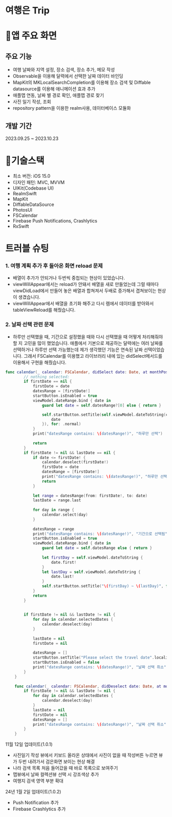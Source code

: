 # 여행은 Trip

# 📱앱 주요 화면

## 주요 기능
- 여행 날짜와 지역 설정, 장소 검색, 장소 추가, 메모 작성
- Observable을 이용해 달력에서 선택한 날짜 데이터 바인딩
- MapKit의 MKLocalSearchCompletion를 이용해 장소 검색 및 Diffable datasource를 이용해 애니메이션 효과 추가
- 애플맵 연동, 날짜 별 경로 확인, 애플맵 경로 찾기
- 사진 일기 작성, 조회
- repository pattern을 이용한 realm사용, 데이터베이스 모듈화 
  
## 개발 기간
2023.09.25 ~ 2023.10.23

# 🔨기술스택
- 최소 버전: iOS 15.0
- 디자인 패턴: MVC, MVVM
- UIKit(Codebase UI)
- RealmSwift
- MapKit
- DiffableDataSource
- PhotosUI
- FSCalendar
- Firebase Push Notifications, Crashlytics
- RxSwift


# 트러블 슈팅
 ### 1. 여행 계획 추가 후 돌아온 화면 reload 문제
   -  배열이 추가가 안되거나 두번씩 중첩되는 현상이 있었습니다.
   -  viewWillAppear에서는 reload가 안돼서 배열을 새로 만들었는데 그럴 때마다 viewDidLoad에서 만들어 놓은 배열과 합쳐져서 두배로 증가해서 겹쳐보이는 현상이 생겼습니다.
   -  viewWillAppear에서 배열을 초기화 해주고 다시 렘에서 데이터를 받아와서 tableViewReload를 해줬습니다.

 ### 2. 날짜 선택 관련 문제
   - 하루만 선택했을 때, 기간으로 설정했을 때와 다시 선택했을 때 어떻게 처리해줘야 할 지 고민을 많이 했었습니다.
     애플에서 기본으로 제공하는 달력에는 여러 날짜를 선택하거나 하루만 선택 가능했는데 제가 생각했던 기능은 연속된 날짜 선택이었습니다. 그래서 FSCalendar를 이용했고 라이브러리 내에 있는 didSelect메서드를 이용해서
     구현을 해줬습니다.
```swift
func calendar(_ calendar: FSCalendar, didSelect date: Date, at monthPosition: FSCalendarMonthPosition) {
        // nothing selected:
        if firstDate == nil {
            firstDate = date
            datesRange = [firstDate!]
            startButton.isEnabled = true
            viewModel.dateRange.bind { date in
                guard let date = self.datesRange?[0] else { return }

                self.startButton.setTitle(self.viewModel.dateToString(completion: {
                    date
                }), for: .normal)
            }
            print("datesRange contains: \(datesRange!)", "하루만 선택")
            
            return
        }
        if firstDate != nil && lastDate == nil {
            if date <= firstDate! {
                calendar.deselect(firstDate!)
                firstDate = date
                datesRange = [firstDate!]
                print("datesRange contains: \(datesRange!)", "하루만 선택되어있을때") //*
                return
            }
            
            let range = datesRange(from: firstDate!, to: date)
            lastDate = range.last
            
            for day in range {
                calendar.select(day)
            }
            
            datesRange = range
            print("datesRange contains: \(datesRange!)", "기간으로 선택됨") //*
            startButton.isEnabled = true
            viewModel.dateRange.bind { date in
                guard let date = self.datesRange else { return }
                
                let firstDay = self.viewModel.dateToString {
                    date.first!
                }
                let lastDay = self.viewModel.dateToString {
                    date.last!
                }
                self.startButton.setTitle("\(firstDay) ~ \(lastDay)", for: .normal)
            }
            return
        }
        
        
        if firstDate != nil && lastDate != nil {
            for day in calendar.selectedDates {
                calendar.deselect(day)
            }
            
            lastDate = nil
            firstDate = nil
            
            datesRange = []
            startButton.setTitle("Please select the travel date".localized, for: .normal)
            startButton.isEnabled = false
            print("datesRange contains: \(datesRange!)", "날짜 선택 취소") //*
        }
    }
    
    func calendar(_ calendar: FSCalendar, didDeselect date: Date, at monthPosition: FSCalendarMonthPosition) {
        if firstDate != nil && lastDate != nil {
            for day in calendar.selectedDates {
                calendar.deselect(day)
            }
            lastDate = nil
            firstDate = nil
            datesRange = []
            print("datesRange contains: \(datesRange!)", "날짜 선택 취소")
        }
    }
```


11월 12일 업데이트(1.0.1)
  - 사진일기 작성 뷰에서 키보드 올라온 상태에서 사진이 없을 때 작성버튼 누르면 뷰가 두번 내려가서 검은화면 보이는 현상 해결
  - 나라 검색 목록 처음 들어갔을 때 바로 목록으로 보여주기
  - 맵뷰에서 날짜 컬렉션뷰 선택 시 강조색상 추가
  - 여행지 검색 영역 부분 확대

24년 1월 2일 업데이트(1.0.2)
  - Push Notification 추가
  - Firebase Crashlytics 추가
